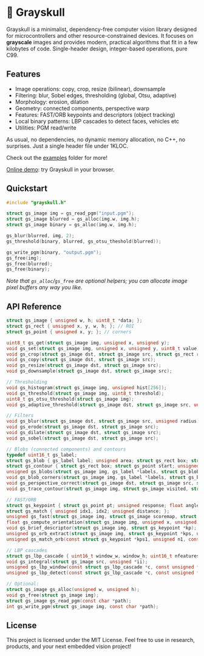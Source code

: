 # 🏰 Grayskull

Grayskull is a minimalist, dependency-free computer vision library designed for microcontrollers and other resource-constrained devices. It focuses on **grayscale** images and provides modern, practical algorithms that fit in a few kilobytes of code. Single-header design, integer-based operations, pure C99.

## Features

* Image operations: copy, crop, resize (bilinear), downsample
* Filtering: blur, Sobel edges, thresholding (global, Otsu, adaptive)
* Morphology: erosion, dilation
* Geometry: connected components, perspective warp
* Features: FAST/ORB keypoints and descriptors (object tracking)
* Local binary patterns: LBP cascades to detect faces, vehicles etc
* Utilities: PGM read/write

As usual, no dependencies, no dynamic memory allocation, no C++, no surprises. Just a single header file under 1KLOC.

Check out the [examples](examples) folder for more!

[Online demo](https://zserge.com/grayskull/): try Grayskull in your browser.

## Quickstart

```c
#include "grayskull.h"

struct gs_image img = gs_read_pgm("input.pgm");
struct gs_image blurred = gs_alloc(img.w, img.h);
struct gs_image binary = gs_alloc(img.w, img.h);

gs_blur(blurred, img, 2);
gs_threshold(binary, blurred, gs_otsu_theshold(blurred));

gs_write_pgm(binary, "output.pgm");
gs_free(img);
gs_free(blurred);
gs_free(binary);
```

_Note that `gs_alloc`/`gs_free` are optional helpers; you can allocate image pixel buffers any way you like._

## API Reference

```c
struct gs_image { unsigned w, h; uint8_t *data; };
struct gs_rect { unsigned x, y, w, h; }; // ROI
struct gs_point { unsigned x, y; }; // corners

uint8_t gs_get(struct gs_image img, unsigned x, unsigned y);
void gs_set(struct gs_image img, unsigned x, unsigned y, uint8_t value);
void gs_crop(struct gs_image dst, struct gs_image src, struct gs_rect roi);
void gs_copy(struct gs_image dst, struct gs_image src);
void gs_resize(struct gs_image dst, struct gs_image src);
void gs_downsample(struct gs_image dst, struct gs_image src);

// Thresholding
void gs_histogram(struct gs_image img, unsigned hist[256]);
void gs_threshold(struct gs_image img, uint8_t threshold);
uint8_t gs_otsu_threshold(struct gs_image img);
void gs_adaptive_threshold(struct gs_image dst, struct gs_image src, unsigned radius, int c);

// Filters
void gs_blur(struct gs_image dst, struct gs_image src, unsigned radius);
void gs_erode(struct gs_image dst, struct gs_image src);
void gs_dilate(struct gs_image dst, struct gs_image src);
void gs_sobel(struct gs_image dst, struct gs_image src);

// Blobs (connected components) and contours
typedef uint16_t gs_label;
struct gs_blob { gs_label label; unsigned area; struct gs_rect box; struct gs_point centroid; };
struct gs_contour { struct gs_rect box; struct gs_point start; unsigned length; };
unsigned gs_blobs(struct gs_image img, gs_label *labels, struct gs_blob *blobs, unsigned nblobs);
void gs_blob_corners(struct gs_image img, gs_label *labels, struct gs_blob *b, struct gs_point c[4]);
void gs_perspective_correct(struct gs_image dst, struct gs_image src, struct gs_point c[4]);
void gs_trace_contour(struct gs_image img, struct gs_image visited, struct gs_contour *c);

// FAST/ORB
struct gs_keypoint { struct gs_point pt; unsigned response; float angle; uint32_t descriptor[8]; };
struct gs_match { unsigned idx1, idx2; unsigned distance; };
unsigned gs_fast(struct gs_image img, struct gs_image scoremap, struct gs_keypoint *kps, unsigned nkps, unsigned threshold);
float gs_compute_orientation(struct gs_image img, unsigned x, unsigned y, unsigned r);
void gs_brief_descriptor(struct gs_image img, struct gs_keypoint *kp);
unsigned gs_orb_extract(struct gs_image img, struct gs_keypoint *kps, unsigned nkps, unsigned threshold, uint8_t *scoremap_buffer);
unsigned gs_match_orb(const struct gs_keypoint *kps1, unsigned n1, const struct gs_keypoint *kps2, unsigned n2, struct gs_match *matches, unsigned max_matches, float max_distance);

// LBP cascades
struct gs_lbp_cascade { uint16_t window_w, window_h; uint16_t nfeatures, nweaks, nstages; const int8_t *features; /* [nfeatures * 4] */ const uint16_t *weak_feature_idx; const float *weak_left_val, *weak_right_val; const uint16_t *weak_subset_offset, *weak_num_subsets; const int32_t *subsets; const uint16_t *stage_weak_start, *stage_nweaks; const float *stage_threshold; };
void gs_integral(struct gs_image src, unsigned *ii);
unsigned gs_lbp_window(const struct gs_lbp_cascade *c, const unsigned *ii, unsigned iw, unsigned ih, int x, int y, float scale);
unsigned gs_lbp_detect(const struct gs_lbp_cascade *c, const unsigned *ii, unsigned iw, unsigned ih, struct gs_rect *rects, unsigned max_rects, float scale_factor, float min_scale, float max_scale, int step);

// Optional:
struct gs_image gs_alloc(unsigned w, unsigned h);
void gs_free(struct gs_image img);
struct gs_image gs_read_pgm(const char *path);
int gs_write_pgm(struct gs_image img, const char *path);
```

## License

This project is licensed under the MIT License. Feel free to use in research, products, and your next embedded vision project!
